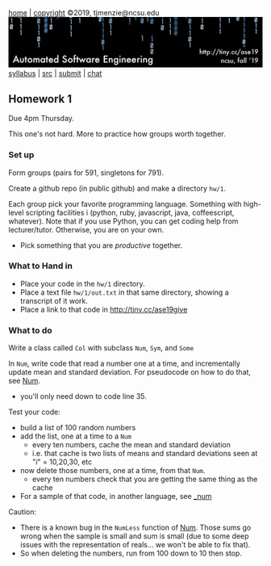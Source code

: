 <a name=top>&nbsp;<p> </a>
[home](http://tiny.cc/ase19#top) | 
[copyright](https://github.com/txt/ase19/blob/master/LICENSE.md#top) &copy;2019, tjmenzie&commat;ncsu.edu 
<br> [<img width=900 src="https://raw.githubusercontent.com/txt/ase19/master/etc/img/banner.png">](http://tiny.cc/ase19)<br> 
[syllabus](https://github.com/txt/ase19/blob/master/syllabus.md#top) | 
[src](http://menzies.us/fun) | 
[submit](http://tiny.cc/ase19give) | 
[chat](https://ase19.slack.com/) 

## Homework 1

Due 4pm Thursday.

This one's not hard. More to practice how groups worth together.

### Set up

Form groups  (pairs for 591, singletons for 791).

Create a github repo (in public github) and make a directory `hw/1`.

Each group pick your favorite programming language. Something with
high-level scripting facilities i (python, ruby, javascript, java,
coffeescript, whatever). Note that if you use Python, you can get
coding help from lecturer/tutor. Otherwise, you are on your own.

- Pick something that you are _productive_ together.

### What to Hand in

- Place your code  in the `hw/1` directory.
- Place a text file `hw/1/out.txt` in that same directory, showing a transcript of it work.
- Place a link to that code in http://tinv.cc/ase19give

### What to do

Write a class called `Col` with subclass `Num`, `Sym`, and `Some`

In `Num`, write code that read a number one at a time, and incrementally
update mean and standard deviation.  For pseudocode on how to do
that, see 
[Num](http://menzies.us/fun/num).

-  you'll only need down to code line 35.

Test your code:

- build a list of 100 random numbers
- add the list, one at a time to a `Num`
   - every ten numbers, cache the mean and standard deviation
   - i.e. that cache is two lists of means and standard deviations seen at "_i_" = 10,20,30, etc
- now delete those numbers, one at a time, from that `Num`. 
   - every ten numbers check that you are getting the same thing as the cache
- For a sample of that code, in another language, see 
  [\_num](https://github.com/timm/fun/blob/master/src/numok.fun#L15-L31)

Caution:

- There is a known bug in the `NumLess` function of 
   [Num](http://menzies.us/fun/num). Those sums go wrong when the sample is small and sum is small (due to
   some deep issues with the representation of reals... we won't be able to fix that).
- So when deleting the numbers, run from 100 down to 10 then stop.

